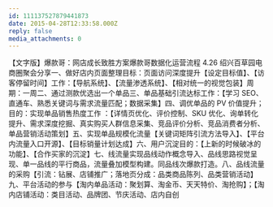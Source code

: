 ```yaml
---
id: 111137527879441873
date: 2015-04-28T12:33:58.000Z
reply: false
media_attachments: 0
---
```


【文字版】爆款哥：网店成长致胜方案爆款哥数据化运营流程 4.26 绍兴百草园电商圈聚会分享一、做好店内页面整理目标：页面访问深度提升【设定目标值】、【访客停留时间】工作：【导航系统】、【流量渗透系统】、【相对统一的视觉包装】周期：一周二、通过测款优选出一个单品三、单品基础引流达标工作：【学习 SEO、直通车、熟悉关键词与需求流量匹配；数据采集】四、调优单品的 PV 价值提升；目的：实现单品销售热度工作 ：【详情页优化、评价控制、SKU 优化、询单转化提升、需求深度挖掘、真实购买人群信息采集、竞品评价分析、竞品消费者分析、单品营销活动策划】五、实现单品规模化流量【关键词矩阵引流方法导入】、【平台内流量入口开源】、【目标销量计划达成】六、用户沉淀目的：【上新的时候破冰的功能】、【合作买家的沉淀】七、线流量实现品线动作概念导入、品线思路视觉呈现、单一品线的平行商品，流量叠加模型构建。同品线次爆款打造。八、品线流量的采购【引流：钻展、店铺推广；落地页分成：品类商品陈列、品类营销活动】九、平台活动的参与【淘内单品活动：聚划算、淘金币、天天特价、淘抢购】；【淘内店铺活动：类目活动、品牌团、节庆活动、店内自创

